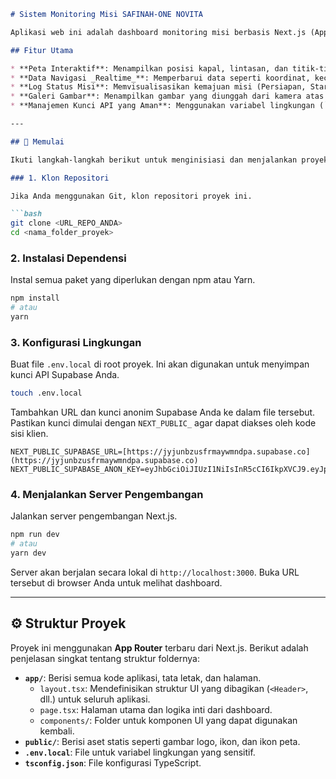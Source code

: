 

````markdown
# Sistem Monitoring Misi SAFINAH-ONE NOVITA

Aplikasi web ini adalah dashboard monitoring misi berbasis Next.js (App Router), menggunakan Supabase untuk data _realtime_ dan Leaflet.js untuk visualisasi peta. Aplikasi ini memungkinkan pemantauan posisi, status misi, dan gambar secara langsung.

## Fitur Utama

* **Peta Interaktif**: Menampilkan posisi kapal, lintasan, dan titik-titik penting misi secara _realtime_ menggunakan Leaflet.js.
* **Data Navigasi _Realtime_**: Memperbarui data seperti koordinat, kecepatan (SOG), dan arah (COG) secara langsung dari database.
* **Log Status Misi**: Memvisualisasikan kemajuan misi (Persiapan, Start, Floating ball set, dll.) dengan indikator warna.
* **Galeri Gambar**: Menampilkan gambar yang diunggah dari kamera atas dan bawah.
* **Manajemen Kunci API yang Aman**: Menggunakan variabel lingkungan (`.env`) untuk menjaga kerahasiaan kunci API Supabase.

---

## 🚀 Memulai

Ikuti langkah-langkah berikut untuk menginisiasi dan menjalankan proyek di lingkungan lokal Anda.

### 1. Klon Repositori

Jika Anda menggunakan Git, klon repositori proyek ini.

```bash
git clone <URL_REPO_ANDA>
cd <nama_folder_proyek>
````

### 2\. Instalasi Dependensi

Instal semua paket yang diperlukan dengan npm atau Yarn.

```bash
npm install
# atau
yarn
```

### 3\. Konfigurasi Lingkungan

Buat file `.env.local` di root proyek. Ini akan digunakan untuk menyimpan kunci API Supabase Anda.

```bash
touch .env.local
```

Tambahkan URL dan kunci anonim Supabase Anda ke dalam file tersebut. Pastikan kunci dimulai dengan `NEXT_PUBLIC_` agar dapat diakses oleh kode sisi klien.

```env
NEXT_PUBLIC_SUPABASE_URL=[https://jyjunbzusfrmaywmndpa.supabase.co](https://jyjunbzusfrmaywmndpa.supabase.co)
NEXT_PUBLIC_SUPABASE_ANON_KEY=eyJhbGciOiJIUzI1NiIsInR5cCI6IkpXVCJ9.eyJpc3MiOiJzdXBhYmFzZSIsInJlZiI6Imp5anVuYnp1c2ZybWF5d21uZHBhIiwicm9sZSI6ImFub24iLCJpYXQiOjE3NTM4NDMxMTgsImV4cCI6MjA2OTQxOTExOH0.IQ6yyyR2OpvQj1lIL1yFsWfVNhJIm2_EFt5Pnv4Bd38
```

### 4\. Menjalankan Server Pengembangan

Jalankan server pengembangan Next.js.

```bash
npm run dev
# atau
yarn dev
```

Server akan berjalan secara lokal di `http://localhost:3000`. Buka URL tersebut di browser Anda untuk melihat dashboard.

-----

## ⚙️ Struktur Proyek

Proyek ini menggunakan **App Router** terbaru dari Next.js. Berikut adalah penjelasan singkat tentang struktur foldernya:

  * **`app/`**: Berisi semua kode aplikasi, tata letak, dan halaman.
      * `layout.tsx`: Mendefinisikan struktur UI yang dibagikan (`<Header>`, dll.) untuk seluruh aplikasi.
      * `page.tsx`: Halaman utama dan logika inti dari dashboard.
      * `components/`: Folder untuk komponen UI yang dapat digunakan kembali.
  * **`public/`**: Berisi aset statis seperti gambar logo, ikon, dan ikon peta.
  * **`.env.local`**: File untuk variabel lingkungan yang sensitif.
  * **`tsconfig.json`**: File konfigurasi TypeScript.

<!-- end list -->

```
```
